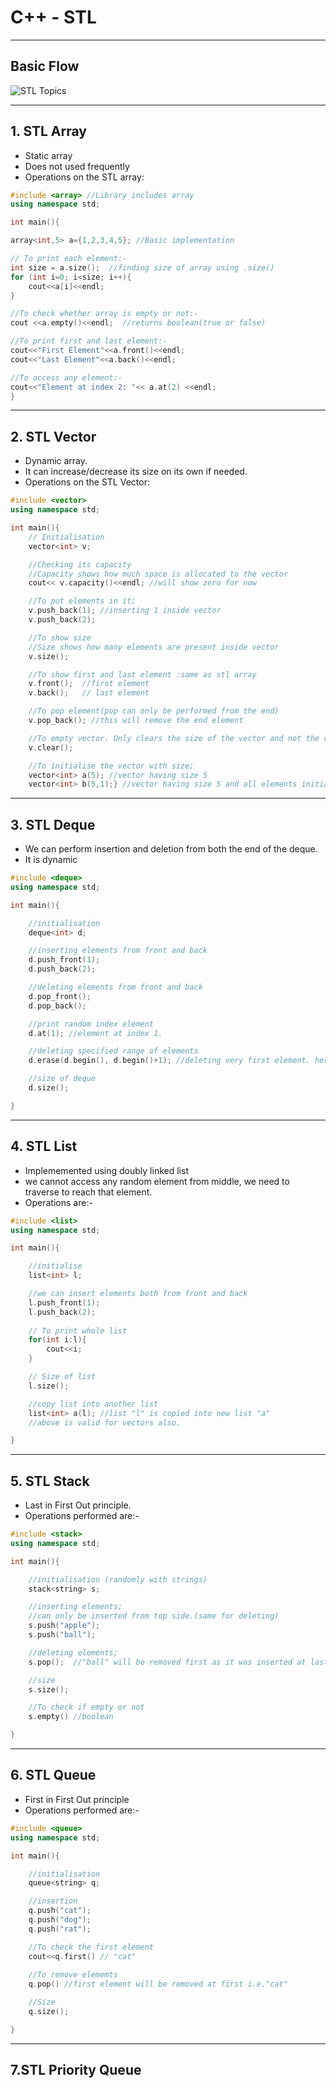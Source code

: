 # C++ - STL
<hr>

## Basic Flow
![STL Topics](./utils/Screenshot%20from%202023-07-29%2016-18-05.png)

<hr>

## 1. STL Array
- Static array
- Does not used frequently
- Operations on the STL array:
```c++
#include <array> //Library includes array
using namespace std;

int main(){

array<int,5> a={1,2,3,4,5}; //Basic implementation

// To print each element:-
int size = a.size();  //finding size of array using .size()
for (int i=0; i<size; i++){
    cout<<a[i]<<endl;
}

//To check whether array is empty or not:-
cout <<a.empty()<<endl;  //returns boolean(true or false)

//To print first and last element:-
cout<<"First Element"<<a.front()<<endl;
cout<<"Last Element"<<a.back()<<endl;

//To access any element:-
cout<<"Element at index 2: "<< a.at(2) <<endl;
}

```
<hr>

## 2. STL Vector
- Dynamic array.
- It can increase/decrease its size on its own if needed.
- Operations on the STL Vector:
```c++
#include <vector>
using namespace std;

int main(){
    // Initialisation
    vector<int> v;

    //Checking its capacity
    //Capacity shows how much space is allocated to the vector
    cout<< v.capacity()<<endl; //will show zero for now

    //To put elements in it;
    v.push_back(1); //inserting 1 inside vector
    v.push_back(2);

    //To show size
    //Size shows how many elements are present inside vector
    v.size();

    //To show first and last element :same as stl array
    v.front();  //first element
    v.back();   // last element

    //To pop element(pop can only be performed from the end)
    v.pop_back(); //this will remove the end element

    //To empty vector. Only clears the size of the vector and not the capacity of the vector.
    v.clear();

    //To initialise the vector with size;
    vector<int> a(5); //vector having size 5
    vector<int> b(5,1);} //vector having size 5 and all elements initialised to be 1: {1,1,1,1,1}

```
<hr>

## 3. STL Deque
- We can perform insertion and deletion from both the end of the deque.
- It is dynamic

```c++
#include <deque>
using namespace std;

int main(){

    //initialisation
    deque<int> d;

    //inserting elements from front and back
    d.push_front(1);
    d.push_back(2);

    //deleting elements from front and back
    d.pop_front();
    d.pop_back();

    //print random index element
    d.at(1); //element at index 1.

    //deleting specified range of elements
    d.erase(d.begin(), d.begin()+1); //deleting very first element. here its works as .erase(from, till)

    //size of deque
    d.size();

}

```
<hr>

## 4. STL List
- Implememented using doubly linked list
- we cannot access any random element from middle, we need to traverse to reach that element.
- Operations are:-
```c++
#include <list>
using namespace std;

int main(){

    //initialise
    list<int> l;

    //we can insert elements both from front and back
    l.push_front(1);
    l.push_back(2);
    
    // To print whole list
    for(int i:l){
        cout<<i;
    }

    // Size of list
    l.size();

    //copy list into another list
    list<int> a(l); //list "l" is copied into new list "a"
    //above is valid for vectors also.

}
```
<hr>

## 5. STL Stack
- Last in First Out principle.
- Operations performed are:-
```c++
#include <stack>
using namespace std;

int main(){

    //initialisation (randomly with strings)
    stack<string> s;

    //inserting elements;
    //can only be inserted from top side.(same for deleting)
    s.push("apple");
    s.push("ball");

    //deleting elements;
    s.pop();  //"ball" will be removed first as it was inserted at last.

    //size
    s.size();

    //To check if empty or not
    s.empty() //boolean

}
```
<hr>

## 6. STL Queue
- First in First Out principle
- Operations performed are:-
```c++
#include <queue>
using namespace std;

int main(){

    //initialisation
    queue<string> q;

    //insertion
    q.push("cat");
    q.push("dog");  
    q.push("rat");

    //To check the first element
    cout<<q.first() // "cat"
    
    //To remove elememts
    q.pop() //first element will be removed at first i.e."cat"

    //Size
    q.size();

}
```
<hr>

## 7.STL Priority Queue


